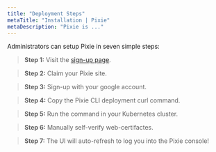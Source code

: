 ```yaml
---
title: "Deployment Steps"
metaTitle: "Installation | Pixie"
metaDescription: "Pixie is ..."
---
```


Administrators can setup Pixie in seven simple steps: 

> **Step 1:** Visit the [sign-up page](https://withpixie.ai/create).

> **Step 2:** Claim your Pixie site.

> **Step 3:** Sign-up with your google account.

> **Step 4:** Copy the Pixie CLI deployment curl command.

> **Step 5:** Run the command in your Kubernetes cluster.

> **Step 6:** Manually self-verify web-certifactes.

> **Step 7:** The UI will auto-refresh to log you into the Pixie console!